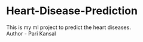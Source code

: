# Heart-Disease-Prediction
This is my ml project to predict the heart diseases.
<br>
Author - Pari Kansal
